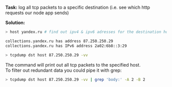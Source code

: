 **Task:** log all tcp packets to a specific destination (i.e. see which http requests our node app sends)  

**Solution:**
```bash
> host yandex.ru # find out ipv4 & ipv6 adresses for the destination hostname

collections.yandex.ru has address 87.250.250.29
collections.yandex.ru has IPv6 address 2a02:6b8::3:29
```

```bash
> tcpdump dst host 87.250.250.29 -vv
```

The command will print out all tcp packets to the specified host.  
To filter out redundant data you could pipe it with grep:

```bash
> tcpdump dst host 87.250.250.29 -vv | grep 'body:' -A 2 -B 2
```
